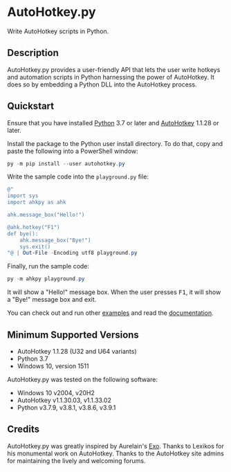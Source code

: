 # AutoHotkey.py

Write AutoHotkey scripts in Python.

## Description

AutoHotkey.py provides a user-friendly API that lets the user write hotkeys and
automation scripts in Python harnessing the power of AutoHotkey. It does so by
embedding a Python DLL into the AutoHotkey process.

## Quickstart

Ensure that you have installed [Python](https://www.python.org/downloads/) 3.7
or later and [AutoHotkey](https://www.autohotkey.com/) 1.1.28 or later.

Install the package to the Python user install directory. To do that, copy and
paste the following into a PowerShell window:

```powershell
py -m pip install --user autohotkey.py
```

Write the sample code into the `playground.py` file:

```powershell
@"
import sys
import ahkpy as ahk

ahk.message_box("Hello!")

@ahk.hotkey("F1")
def bye():
    ahk.message_box("Bye!")
    sys.exit()
"@ | Out-File -Encoding utf8 playground.py
```

Finally, run the sample code:

```powershell
py -m ahkpy playground.py
```

It will show a "Hello!" message box. When the user presses <kbd>F1</kbd>, it
will show a "Bye!" message box and exit.

You can check out and run other
[examples](https://github.com/Perlence/AutoHotkey.py/tree/master/examples) and
read the [documentation](https://ahkpy.readthedocs.io/).

## Minimum Supported Versions

- AutoHotkey 1.1.28 (U32 and U64 variants)
- Python 3.7
- Windows 10, version 1511

AutoHotkey.py was tested on the following software:

- Windows 10 v2004, v20H2
- AutoHotkey v1.1.30.03, v1.1.33.02
- Python v3.7.9, v3.8.1, v3.8.6, v3.9.1

## Credits

AutoHotkey.py was greatly inspired by Aurelain's
[Exo](https://github.com/Aurelain/Exo). Thanks to Lexikos for his monumental
work on AutoHotkey. Thanks to the AutoHotkey site admins for maintaining the
lively and welcoming forums.
